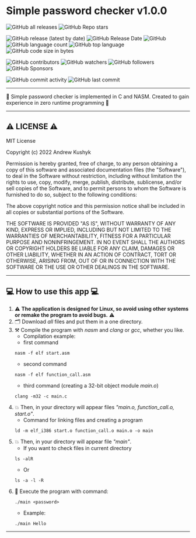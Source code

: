 # Simple password checker v1.0.0

![GitHub all releases](https://img.shields.io/github/downloads/git-user-cpp/simple_password_checker/total?color=00FF00&logo=github&logoColor=00FF00&style=plastic)
![GitHub Repo stars](https://img.shields.io/github/stars/git-user-cpp/simple_password_checker?color=FFFF00&logo=github&logoColor=FFFF00&style=plastic)

![GitHub release (latest by date)](https://img.shields.io/github/v/release/git-user-cpp/simple_password_checker?color=ff0000&logo=github&logoColor=ff0000&style=plastic)
![GitHub Release Date](https://img.shields.io/github/release-date/git-user-cpp/simple_password_checker?color=ff4500&logo=github&logoColor=ff4500&style=plastic)
![GitHub](https://img.shields.io/github/license/git-user-cpp/simple_password_checker?color=FFD700&logo=github&logoColor=FFD700&style=plastic)
![GitHub language count](https://img.shields.io/github/languages/count/git-user-cpp/simple_password_checker?color=7FFFD4&logo=github&logoColor=7FFFD4&style=plastic)
![GitHub top language](https://img.shields.io/github/languages/top/git-user-cpp/simple_password_checker?color=red&logo=github&logoColor=red&style=plastic)
![GitHub code size in bytes](https://img.shields.io/github/languages/code-size/git-user-cpp/simple_password_checker?color=00BFFF&logo=github&logoColor=00BFFF&style=plastic)

![GitHub contributors](https://img.shields.io/github/contributors-anon/git-user-cpp/simple_password_checker?color=ff0000&logo=github&logoColor=ff0000&style=plastic)
![GitHub watchers](https://img.shields.io/github/watchers/git-user-cpp/simple_password_checker?color=DC143C&logo=github&logoColor=DC143C&style=plastic)
![GitHub followers](https://img.shields.io/github/followers/git-user-cpp?color=7FFF00&logo=github&logoColor=7FFF00&style=plastic)
![GitHub Sponsors](https://img.shields.io/github/sponsors/git-user-cpp?color=00FFFF&logo=github&logoColor=00FFFF&style=plastic)

![GitHub commit activity](https://img.shields.io/github/commit-activity/y/git-user-cpp/simple_password_checker?color=98FB98&logo=github&logoColor=98FB98&style=plastic)
![GitHub last commit](https://img.shields.io/github/last-commit/git-user-cpp/simple_password_checker?color=98FB98&logo=github&logoColor=98FB98&style=plastic)

---

:key: Simple password checker is implemented in C and NASM. Created to gain experience in zero runtime programming :key:

---

## ⚠️ LICENSE ⚠️
MIT License

Copyright (c) 2022 Andrew Kushyk 

Permission is hereby granted, free of charge, to any person obtaining a copy
of this software and associated documentation files (the "Software"), to deal
in the Software without restriction, including without limitation the rights
to use, copy, modify, merge, publish, distribute, sublicense, and/or sell
copies of the Software, and to permit persons to whom the Software is
furnished to do so, subject to the following conditions:

The above copyright notice and this permission notice shall be included in all
copies or substantial portions of the Software.

THE SOFTWARE IS PROVIDED "AS IS", WITHOUT WARRANTY OF ANY KIND, EXPRESS OR
IMPLIED, INCLUDING BUT NOT LIMITED TO THE WARRANTIES OF MERCHANTABILITY,
FITNESS FOR A PARTICULAR PURPOSE AND NONINFRINGEMENT. IN NO EVENT SHALL THE
AUTHORS OR COPYRIGHT HOLDERS BE LIABLE FOR ANY CLAIM, DAMAGES OR OTHER
LIABILITY, WHETHER IN AN ACTION OF CONTRACT, TORT OR OTHERWISE, ARISING FROM,
OUT OF OR IN CONNECTION WITH THE SOFTWARE OR THE USE OR OTHER DEALINGS IN THE
SOFTWARE.

---

## 💻 How to use this app 💻

1) ⚠️ **The application is designed for Linux, so avoid using other systems or remake the program to avoid bugs.** ⚠️
2) 🗂️ Download *all* files and put them in a one directory.
3) ⚒️ Compile the program with *nasm* and *clang* or *gcc*, whether you like.
    - Сompilation example:
    - first command
    ```
    nasm -f elf start.asm
    
    ```
    - second command
    ```
    nasm -f elf function_call.asm
    ```
    - third command (creating a 32-bit object module *main.o*)
    ```
    clang -m32 -c main.c
    ```
4) 💥 Then, in your directory will appear files *"main.o, function_call.o, start.o"*.
    - Command for linking files and creating a program
    ```
    ld -m elf_i386 start.o function_call.o main.o -o main
    ```
5) 💥 Then, in your directory will appear file *"main"*.
    - If you want to check files in current directory
    ```
    ls -alR
    ```
    - Or
    ```
    ls -a -l -R
    ```
6) 🌠 Execute the program with command:
    ```
    ./main <password>
    ```
    - Example:
    ```
    ./main Hello
    ```

---
